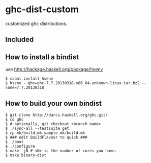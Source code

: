 ghc-dist-custom
===============

customized ghc distributions.

Included
---------------



How to install a bindist
-----------------------------


use http://hackage.haskell.org/package/hsenv

````
$ cabal install hsenv
$ hsenv --ghc=ghc-7.7.20130318-x86_64-unknown-linux.tar.bz2 --name=7.7.20130318   
````

How to build your own bindist
-----------------------------

````
$ git clone http://darcs.haskell.org/ghc.git/
$ cd ghc
$ # optionally, git checkout <branch name>
$ ./sync-all --testsuite get
$ cp mk/build.mk.sample mk/build.mk
$ ### edit BuildFlavour to quick ###
$ ./boot
$ ./configure
$ make -jN # <N> is the number of cores you have.
$ make binary-dist
````
